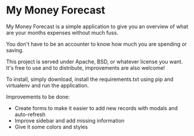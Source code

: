My Money Forecast
=================

My Money Forecast is a simple application to give you an overview of what are your months expenses without much fuss. 

You don't have to be an accounter to know how much you are spending or saving.

This project is served under Apache, BSD, or whatever license you want. It's free to use and to distribute, improvements are also welcome!


To install, simply download, install the requirements.txt using pip and virtualenv and run the application.


Improvements to be done:

- Create forms to make it easier to add new records with modals and auto-refresh
- Improve sidebar and add missing information
- Give it some colors and styles